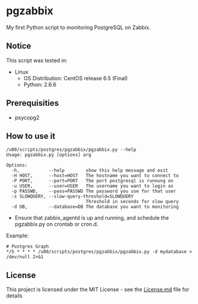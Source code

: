 # pgzabbix

My first Python script to monitoring PostgreSQL on Zabbix.

## Notice

This script was tested in:

* Linux
  * OS Distribution: CentOS release 6.5 (Final)
  * Python: 2.6.6

## Prerequisities

* psycopg2

## How to use it

```
/u00/scripts/postgres/pgzabbix/pgzabbix.py --help
Usage: pgzabbix.py [options] arg

Options:
  -h,           --help        show this help message and exit
  -H HOST,      --host=HOST   The hostname you want to connect to
  -P PORT,      --port=PORT   The port postgresql is runnung on
  -u USER,      --user=USER   The username you want to login as
  -p PASSWD,    --pass=PASSWD The password you use for that user
  -s SLOWQUERY, --slow-query-threshold=SLOWQUERY
                              Threshold in seconds for slow query
  -d DB,        --database=DB The database you want to monitoring
```

* Ensure that zabbix_agentd is up and running, and schedule the pgzabbix.py on crontab or cron.d. 

Example:
```
# Postgres Graph
*/5 * * * * /u00/scripts/postgres/pgzabbix/pgzabbix.py -d mydatabase > /dev/null 2>&1 
```

## License

This project is licensed under the MIT License - see the [License.md](License.md) file for details

